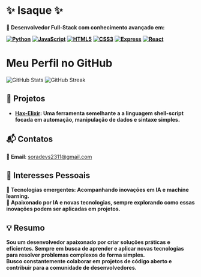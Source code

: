 # **✨ Isaque ✨**

**🔸 Desenvolvedor Full-Stack com conhecimento avançado em:**

**[![Python](https://img.shields.io/badge/Python-3776AB?style=for-the-badge&logo=python&logoColor=white)](https://www.python.org/)**
**[![JavaScript](https://img.shields.io/badge/JavaScript-F7DF1E?style=for-the-badge&logo=javascript&logoColor=black)](https://www.javascript.com/)**
**[![HTML5](https://img.shields.io/badge/HTML5-E34F26?style=for-the-badge&logo=html5&logoColor=white)](https://developer.mozilla.org/en-US/docs/Web/HTML)**
**[![CSS3](https://img.shields.io/badge/CSS3-1572B6?style=for-the-badge&logo=css3&logoColor=white)](https://developer.mozilla.org/en-US/docs/Web/CSS)**
**[![Express](https://img.shields.io/badge/Express-000000?style=for-the-badge&logo=express&logoColor=white)](https://expressjs.com/)**
**[![React](https://img.shields.io/badge/React-61DAFB?style=for-the-badge&logo=react&logoColor=black)](https://reactjs.org/)**

# **Meu Perfil no GitHub**

![GitHub Stats](https://github-readme-stats.vercel.app/api?username=Devisaque&show_icons=true&theme=radical&count_private=true&bg_color=0D1117&border_radius=10)
![GitHub Streak](https://github-readme-streak-stats.herokuapp.com/?user=Devisaque&theme=radical&background=0D1117&border_radius=10)

## **🚀 Projetos**

- **[Hax-Elixir](https://github.com/Soradevs/Terminal-Hax-elixir-0.8): Uma ferramenta semelhante a a linguagem shell-script focada em automação, manipulação de dados e sintaxe simples.**

## **📬 Contatos**

**🔸 Email**: soradevs2311@gmail.com  


## **🌱 Interesses Pessoais**

**🔸 Tecnologias emergentes: Acompanhando inovações em IA e machine learning.**  
**🔸 Apaixonado por IA e novas tecnologias, sempre explorando como essas inovações podem ser aplicadas em projetos.**

## **💡 Resumo**

**Sou um desenvolvedor apaixonado por criar soluções práticas e eficientes. Sempre em busca de aprender e aplicar novas tecnologias para resolver problemas complexos de forma simples.**  
**Busco constantemente colaborar em projetos de código aberto e contribuir para a comunidade de desenvolvedores.**
